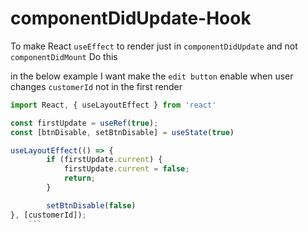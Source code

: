 # componentDidUpdate-Hook

To make React `useEffect` to render just in `componentDidUpdate` and not `componentDidMount` Do this

in the below example I want make the `edit button` enable when user changes `customerId` not in the first render

```js
import React, { useLayoutEffect } from 'react'

const firstUpdate = useRef(true);
const [btnDisable, setBtnDisable] = useState(true)

useLayoutEffect(() => {
        if (firstUpdate.current) {
            firstUpdate.current = false;
            return;
        }

        setBtnDisable(false)
}, [customerId]);
    ```

